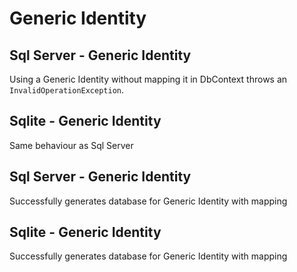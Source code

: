 # Generic Identity
## Sql Server - Generic Identity
Using a Generic Identity without mapping it in DbContext throws an `InvalidOperationException`.
## Sqlite - Generic Identity
Same behaviour as Sql Server
## Sql Server - Generic Identity
Successfully generates database for Generic Identity with mapping
## Sqlite - Generic Identity
Successfully generates database for Generic Identity with mapping
